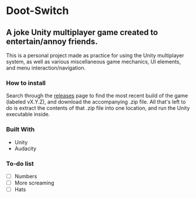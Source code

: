 # Doot-Switch
## A joke Unity multiplayer game created to entertain/annoy friends.

This is a personal project made as practice for using the Unity multiplayer system, as well as various miscellaneous game mechanics, UI elements, and menu interaction/navigation.

### How to install
Search through the [releases](https://github.com/Daecher/Doot-Switch/releases) page to find the most recent build of the game (labeled vX.Y.Z), and download the accompanying .zip file. All that's left to do is extract the contents of that .zip file into one location, and run the Unity executable inside.

### Built With
* Unity
* Audacity

### To-do list
- [ ] Numbers
- [ ] More screaming
- [ ] Hats
